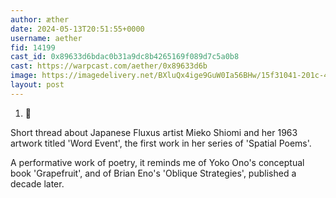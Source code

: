 ```yaml
---
author: æther
date: 2024-05-13T20:51:55+0000
username: aether
fid: 14199
cast_id: 0x89633d6bdac0b31a9dc8b4265169f089d7c5a0b8
cast: https://warpcast.com/aether/0x89633d6b
image: https://imagedelivery.net/BXluQx4ige9GuW0Ia56BHw/15f31041-201c-4e24-d039-51ed26152500/original
layout: post
---
```

1. 🧵   
  
Short thread about Japanese Fluxus artist Mieko Shiomi and her 1963 artwork titled 'Word Event', the first work in her series of 'Spatial Poems'.    
  
A performative work of poetry, it reminds me of Yoko Ono's conceptual book 'Grapefruit', and of Brian Eno's 'Oblique Strategies', published a decade later.  

<img src='https://imagedelivery.net/BXluQx4ige9GuW0Ia56BHw/15f31041-201c-4e24-d039-51ed26152500/original' alt='' referrerpolicy='no-referrer'/>